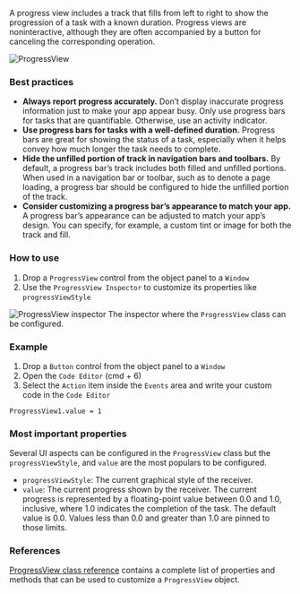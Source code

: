 A progress view includes a track that fills from left to right to show the progression of a task with a known duration. Progress views are noninteractive, although they are often accompanied by a button for canceling the corresponding operation.

![ProgressView](images/progressview1.png)

### Best practices
* **Always report progress accurately.** Don’t display inaccurate progress information just to make your app appear busy. Only use progress bars for tasks that are quantifiable. Otherwise, use an activity indicator.
* **Use progress bars for tasks with a well-defined duration.** Progress bars are great for showing the status of a task, especially when it helps convey how much longer the task needs to complete.
* **Hide the unfilled portion of track in navigation bars and toolbars.** By default, a progress bar’s track includes both filled and unfilled portions. When used in a navigation bar or toolbar, such as to denote a page loading, a progress bar should be configured to hide the unfilled portion of the track.
* **Consider customizing a progress bar’s appearance to match your app.** A progress bar’s appearance can be adjusted to match your app’s design. You can specify, for example, a custom tint or image for both the track and fill.

### How to use
1. Drop a `ProgressView` control from the object panel to a `Window`
2. Use the `ProgressView Inspector` to customize its properties like `progressViewStyle`

![`ProgressView` inspector](images/progressview2.png)
The inspector where the `ProgressView` class can be configured.

### Example
1. Drop a `Button` control from the object panel to a `Window`
2. Open the `Code Editor` (cmd + 6)
3. Select the `Action` item inside the `Events` area and write your custom code in the `Code Editor`
```
ProgressView1.value = 1
```

### Most important properties
Several UI aspects can be configured in the `ProgressView` class but the `progressViewStyle`, and `value` are the most populars to be configured.
- `progressViewStyle`: The current graphical style of the receiver.
- `value`: The current progress shown by the receiver. The current progress is represented by a floating-point value between 0.0 and 1.0, inclusive, where 1.0 indicates the completion of the task. The default value is 0.0. Values less than 0.0 and greater than 1.0 are pinned to those limits.

### References
[ProgressView class reference](../classes/ProgressView.html) contains a complete list of properties and methods that can be used to customize a `ProgressView` object.

